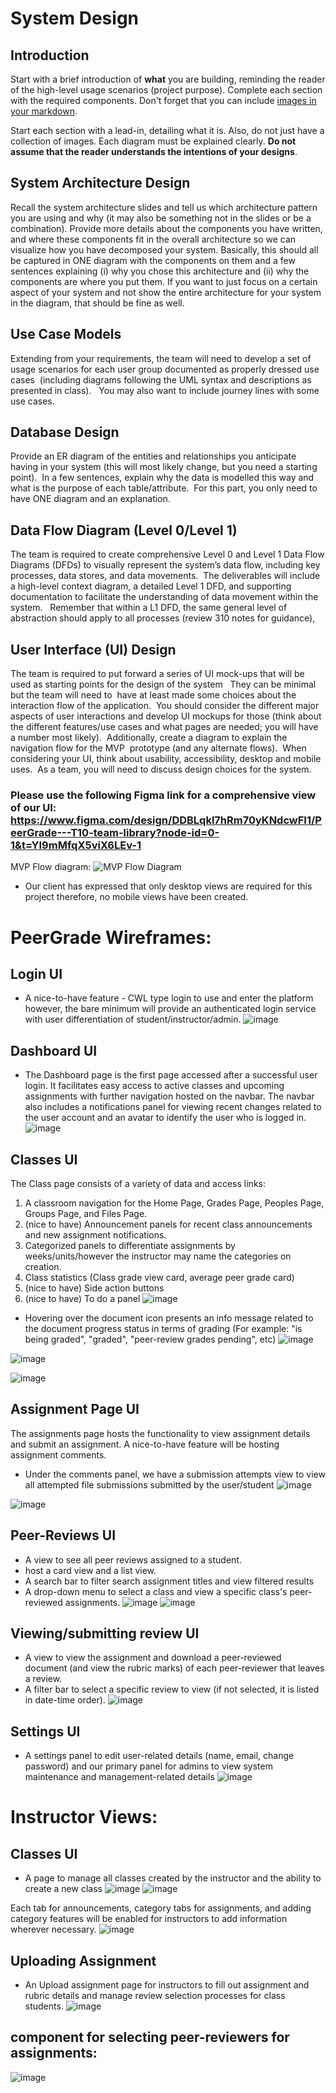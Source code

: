 # System Design

## Introduction

Start with a brief introduction of **what** you are building, reminding the reader of the high-level usage scenarios (project purpose).   Complete each section with the required components.  Don't forget that you can include [images in your markdown](https://docs.github.com/en/get-started/writing-on-github/getting-started-with-writing-and-formatting-on-github/basic-writing-and-formatting-syntax#images).  

Start each section with a lead-in, detailing what it is.  Also, do not just have a collection of images.   Each diagram must be explained clearly. **Do not assume that the reader understands the intentions of your designs**.

## System Architecture Design

Recall the system architecture slides and tell us which architecture pattern you are using and why (it may also be something not in the slides or be a combination). Provide more details about the components you have written, and where these components fit in the overall architecture so we can visualize how you have decomposed your system. Basically, this should all be captured in ONE diagram with the components on them and a few sentences explaining (i) why you chose this architecture and (ii) why the components are where you put them. If you want to just focus on a certain aspect of your system and not show the entire architecture for your system in the diagram, that should be fine as well.

## Use Case Models

Extending from your requirements, the team will need to develop a set of usage scenarios for each user group documented as properly dressed use cases  (including diagrams following the UML syntax and descriptions as presented in class).   You may also want to include journey lines with some use cases. 

## Database Design 

Provide an ER diagram of the entities and relationships you anticipate having in your system (this will most likely change, but you need a starting point).  In a few sentences, explain why the data is modelled this way and what is the purpose of each table/attribute.  For this part, you only need to have ONE diagram and an explanation.

## Data Flow Diagram (Level 0/Level 1)

The team is required to create comprehensive Level 0 and Level 1 Data Flow Diagrams (DFDs) to visually represent the system’s data flow, including key processes, data stores, and data movements.  The deliverables will include a high-level context diagram, a detailed Level 1 DFD, and supporting documentation to facilitate the understanding of data movement within the system.   Remember that within a L1 DFD, the same general level of abstraction should apply to all processes (review 310 notes for guidance),

## User Interface (UI) Design

The team is required to put forward a series of UI mock-ups that will be used as starting points for the design of the system   They can be minimal but the team will need to  have at least made some choices about the interaction flow of the application.  You should consider the different major aspects of user interactions and develop UI mockups for those (think about the different features/use cases and what pages are needed; you will have a number most likely).  Additionally, create a diagram to explain the navigation flow for the MVP  prototype (and any alternate flows).  When considering your UI, think about usability, accessibility, desktop and mobile uses.  As a team, you will need to discuss design choices for the system.

### Please use the following Figma link for a comprehensive view of our UI: https://www.figma.com/design/DDBLqkl7hRm70yKNdcwFI1/PeerGrade---T10-team-library?node-id=0-1&t=YI9mMfqX5viX6LEv-1

MVP Flow diagram:
![MVP Flow Diagram](https://github.com/UBCO-COSC499-Summer-2024/team-10-capstone-peer-review-app/assets/67985978/8d64fb6e-3f9d-42dd-83e0-fe74c0d3c2c6)

* Our client has expressed that only desktop views are required for this project therefore, no mobile views have been created.

# PeerGrade Wireframes:
## Login UI
* A nice-to-have feature - CWL type login to use and enter the platform however, the bare minimum will provide an authenticated login service with user differentiation of student/instructor/admin.
![image](https://github.com/UBCO-COSC499-Summer-2024/team-10-capstone-peer-review-app/assets/67985978/cb7b65e5-6d55-45c3-9b1c-a9c6f14d8447)

## Dashboard UI
* The Dashboard page is the first page accessed after a successful user login. It facilitates easy access to active classes and upcoming assignments with further navigation hosted on the navbar. The navbar also includes a notifications panel for viewing recent changes related to the user account and an avatar to identify the user who is logged in. 
![image](https://github.com/UBCO-COSC499-Summer-2024/team-10-capstone-peer-review-app/assets/67985978/e544ba98-23c9-4109-b7a9-35736bcc481a)

## Classes UI
The Class page consists of a variety of data and access links:
1. A classroom navigation for the Home Page, Grades Page, Peoples Page, Groups Page, and Files Page.
2. (nice to have) Announcement panels for recent class announcements and new assignment notifications.
3. Categorized panels to differentiate assignments by weeks/units/however the instructor may name the categories on creation.
4. Class statistics (Class grade view card, average peer grade card)
5. (nice to have) Side action buttons
6. (nice to have) To do a panel
![image](https://github.com/UBCO-COSC499-Summer-2024/team-10-capstone-peer-review-app/assets/67985978/64e882a5-22f6-4d53-920d-6fdfd3943be4)
* Hovering over the document icon presents an info message related to the document progress status in terms of grading (For example: "is being graded", "graded", "peer-review grades pending", etc)
![image](https://github.com/UBCO-COSC499-Summer-2024/team-10-capstone-peer-review-app/assets/67985978/865c271d-da5f-4932-9306-f9d5ca64fc69)

![image](https://github.com/UBCO-COSC499-Summer-2024/team-10-capstone-peer-review-app/assets/67985978/1a9e3d0f-7830-4e6e-8bb3-b1efe35b5265)

![image](https://github.com/UBCO-COSC499-Summer-2024/team-10-capstone-peer-review-app/assets/67985978/e1716e9d-8ee9-4d86-b1f5-5afdab28d618)


## Assignment Page UI
The assignments page hosts the functionality to view assignment details and submit an assignment. A nice-to-have feature will be hosting assignment comments.
* Under the comments panel, we have a submission attempts view to view all attempted file submissions submitted by the user/student
![image](https://github.com/UBCO-COSC499-Summer-2024/team-10-capstone-peer-review-app/assets/67985978/2b1bfe83-854b-4138-b43c-6685d9958890)

![image](https://github.com/UBCO-COSC499-Summer-2024/team-10-capstone-peer-review-app/assets/67985978/baad3305-1970-4469-bc35-8381908c22ff)


## Peer-Reviews UI
* A view to see all peer reviews assigned to a student.
* host a card view and a list view.
* A search bar to filter search assignment titles and view filtered results
* A drop-down menu to select a class and view a specific class's peer-reviewed assignments.
![image](https://github.com/UBCO-COSC499-Summer-2024/team-10-capstone-peer-review-app/assets/67985978/6dc10997-561c-493e-b57f-61b2c9256f7f)
![image](https://github.com/UBCO-COSC499-Summer-2024/team-10-capstone-peer-review-app/assets/67985978/69c7961e-2b17-49c9-bca8-417d44849ced)


## Viewing/submitting review UI
* A view to view the assignment and download a peer-reviewed document (and view the rubric marks) of each peer-reviewer that leaves a review.
* A filter bar to select a specific review to view (if not selected, it is listed in date-time order).
![image](https://github.com/UBCO-COSC499-Summer-2024/team-10-capstone-peer-review-app/assets/67985978/cc8e53f6-7117-4d36-904b-23c126519666)

## Settings UI
* A settings panel to edit user-related details (name, email, change password) and our primary panel for admins to view system maintenance and management-related details
![image](https://github.com/UBCO-COSC499-Summer-2024/team-10-capstone-peer-review-app/assets/67985978/c36bb5d5-2737-41d7-8f3a-17dd0a25a3bc)

# Instructor Views:
## Classes UI 
* A page to manage all classes created by the instructor and the ability to create a new class
![image](https://github.com/UBCO-COSC499-Summer-2024/team-10-capstone-peer-review-app/assets/67985978/e62e9fc0-ddda-4983-a32c-a6c1a30920f4)
![image](https://github.com/UBCO-COSC499-Summer-2024/team-10-capstone-peer-review-app/assets/67985978/24f26d4c-7925-4b27-a697-8851b402194a)


Each tab for announcements, category tabs for assignments, and adding category features will be enabled for instructors to add information wherever necessary.
![image](https://github.com/UBCO-COSC499-Summer-2024/team-10-capstone-peer-review-app/assets/67985978/0c1b0b00-1354-4c62-be44-f2a22b91c628)

## Uploading Assignment 
* An Upload assignment page for instructors to fill out assignment and rubric details and manage review selection processes for class students.
![image](https://github.com/UBCO-COSC499-Summer-2024/team-10-capstone-peer-review-app/assets/67985978/5ffe83ee-5d3a-4f06-acab-9886410b261e)

## component for selecting peer-reviewers for assignments:
![image](https://github.com/UBCO-COSC499-Summer-2024/team-10-capstone-peer-review-app/assets/67985978/1798bb20-c01f-45db-b19e-09fae6839c75)

